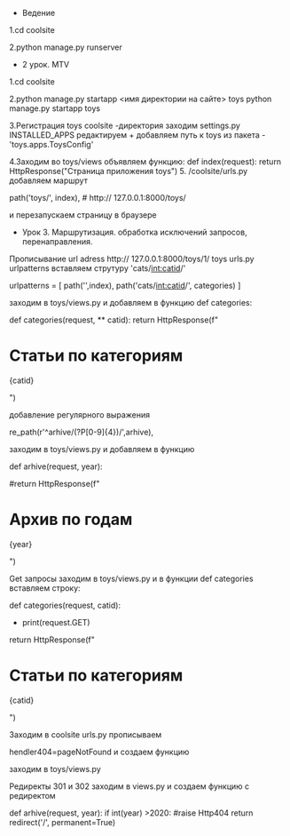 * Ведение

1.cd coolsite

2.python manage.py runserver
* 2 урок. MTV

1.cd coolsite

2.python manage.py startapp <имя директории на сайте>  toys
python manage.py startapp toys

3.Регистрация toys
coolsite -директория
заходим settings.py
INSTALLED_APPS редактируем + добавляем путь к toys из пакета
-'toys.apps.ToysConfig'

4.Заходим во toys/views 
объявляем функцию:
def index(request):
    return HttpResponse("Страница приложения toys")
5. /coolsite/urls.py добавляем маршрут

  path('toys/', index), # http:// 127.0.0.1:8000/toys/

и перезапускаем страницу в браузере
* Урок 3. Маршрутизация. обработка исключений запросов, перенаправления.

Прописывание url adress http:// 127.0.0.1:8000/toys/1/
toys urls.py  urlpatterns вставляем струтуру 'cats/<int:catid>/'

urlpatterns = [
    path('',index), 
    path('cats/<int:catid>/', categories)
]

заходим в toys/views.py и добавляем в функцию def categories:

def categories(request, ** catid):
return HttpResponse(f"<h1>Статьи по  категориям</h1><p>{catid}</p>")

добавление регулярного выражения

re_path(r'^arhive/(?P<year>[0-9]{4})/',arhive),

заходим в toys/views.py и добавляем в функцию

def arhive(request, year):

#return HttpResponse(f"<h1>Архив по  годам</h1><p>{year}</p>")

Get запросы
заходим в toys/views.py и в функции def categories вставляем строку:

def categories(request, catid):

* print(request.GET)

return HttpResponse(f"<h1>Статьи по  категориям</h1><p>{catid}</p>")

Заходим в coolsite urls.py прописываем

hendler404=pageNotFound и создаем функцию

заходим в toys/views.py


Редиректы 301 и 302 заходим в views.py и создаем функцию с редиректом

def arhive(request, year):
    if int(year) >2020:
        #raise Http404
        return  redirect('/', permanent=True)

